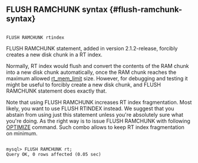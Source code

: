 ## FLUSH RAMCHUNK syntax {#flush-ramchunk-syntax}

```

FLUSH RAMCHUNK rtindex

```

FLUSH RAMCHUNK statement, added in version 2.1.2-release, forcibly creates a new disk chunk in a RT index.

Normally, RT index would flush and convert the contents of the RAM chunk into a new disk chunk automatically, once the RAM chunk reaches the maximum allowed [rt_mem_limit](../index_configuration_options/rtmem_limit.md) size. However, for debugging and testing it might be useful to forcibly create a new disk chunk, and FLUSH RAMCHUNK statement does exactly that.

Note that using FLUSH RAMCHUNK increases RT index fragmentation. Most likely, you want to use FLUSH RTINDEX instead. We suggest that you abstain from using just this statement unless you&#039;re absolutely sure what you&#039;re doing. As the right way is to issue FLUSH RAMCHUNK with following [OPTIMIZE](../optimize_index_syntax.md) command. Such combo allows to keep RT index fragmentation on minimum.

```

mysql> FLUSH RAMCHUNK rt;
Query OK, 0 rows affected (0.05 sec)

```